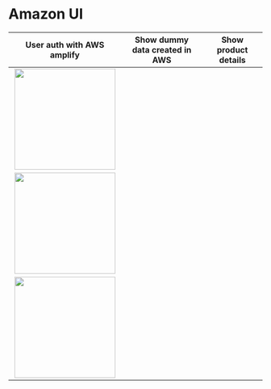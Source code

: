 # Amazon UI

|         User auth with AWS amplify        |                  Show dummy data created in AWS        |        Show product details            |
|:-----------------------------------------:|:------------------------------------------------------:|:--------------------------------------:|
|<img src="https://github-images-jusav.s3.eu-central-1.amazonaws.com/amazonclone.jpg" width="200" /> | 
<img src="https://github-images-jusav.s3.eu-central-1.amazonaws.com/amazonclone2.jpg" width="200" /> |
<img src="https://github-images-jusav.s3.eu-central-1.amazonaws.com/amazonclone3.jpg" width="200" />|
